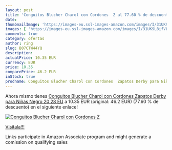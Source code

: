 ```yaml
---
layout: post
title: 'Conguitos Blucher Charol con Cordones  Z al 77.60 % de descuento'
date: 
thumbnailImage: 'https://images-eu.ssl-images-amazon.com/images/I/31UK9L8ifVL._SL200_.jpg'
images: [ 'https://images-eu.ssl-images-amazon.com/images/I/31UK9L8ifVL._SL200_.jpg' ]
comments: true
category: ofertas
author: ring
slug: B07CTW44YQ
description:
actualPrice: 10.35 EUR
currency: EUR
price: 10.35
comparePrice: 46.2 EUR
inStock: true
prodname: Conguitos Blucher Charol con Cordones  Zapatos Derby para Niñas   Negro 20   28 EU
---
```


Ahora mismo tienes [Conguitos Blucher Charol con Cordones  Zapatos Derby para Niñas   Negro 20   28 EU](https://www.amazon.es/dp/B07CTW44YQ/?tag=tolees-21) a 10.35 EUR (original: 46.2 EUR) (77.60 %  de descuento) en el siguiente enlace!

[![Conguitos Blucher Charol con Cordones  Z](https://images-eu.ssl-images-amazon.com/images/I/31UK9L8ifVL._SL200_.jpg)](https://www.amazon.es/dp/B07CTW44YQ/?tag=tolees-21)

[Visítala!!!](https://www.amazon.es/dp/B07CTW44YQ/?tag=tolees-21)

Links participate in Amazon Associate program and might generate a comission on qualifying sales
